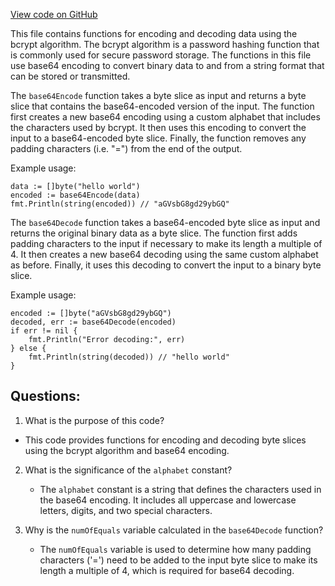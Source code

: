 [View code on GitHub](https://github.com/cosmos/cosmos-sdk.git/crypto/keys/bcrypt/base64.go)

This file contains functions for encoding and decoding data using the bcrypt algorithm. The bcrypt algorithm is a password hashing function that is commonly used for secure password storage. The functions in this file use base64 encoding to convert binary data to and from a string format that can be stored or transmitted.

The `base64Encode` function takes a byte slice as input and returns a byte slice that contains the base64-encoded version of the input. The function first creates a new base64 encoding using a custom alphabet that includes the characters used by bcrypt. It then uses this encoding to convert the input to a base64-encoded byte slice. Finally, the function removes any padding characters (i.e. "=") from the end of the output.

Example usage:
```
data := []byte("hello world")
encoded := base64Encode(data)
fmt.Println(string(encoded)) // "aGVsbG8gd29ybGQ"
```

The `base64Decode` function takes a base64-encoded byte slice as input and returns the original binary data as a byte slice. The function first adds padding characters to the input if necessary to make its length a multiple of 4. It then creates a new base64 decoding using the same custom alphabet as before. Finally, it uses this decoding to convert the input to a binary byte slice.

Example usage:
```
encoded := []byte("aGVsbG8gd29ybGQ")
decoded, err := base64Decode(encoded)
if err != nil {
    fmt.Println("Error decoding:", err)
} else {
    fmt.Println(string(decoded)) // "hello world"
}
```
## Questions: 
 1. What is the purpose of this code?
   - This code provides functions for encoding and decoding byte slices using the bcrypt algorithm and base64 encoding.

2. What is the significance of the `alphabet` constant?
   - The `alphabet` constant is a string that defines the characters used in the base64 encoding. It includes all uppercase and lowercase letters, digits, and two special characters.

3. Why is the `numOfEquals` variable calculated in the `base64Decode` function?
   - The `numOfEquals` variable is used to determine how many padding characters ('=') need to be added to the input byte slice to make its length a multiple of 4, which is required for base64 decoding.